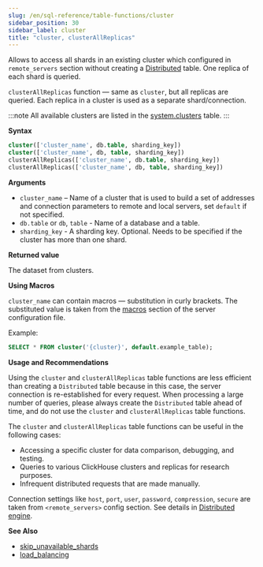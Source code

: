 ```yaml
---
slug: /en/sql-reference/table-functions/cluster
sidebar_position: 30
sidebar_label: cluster
title: "cluster, clusterAllReplicas"
---
```


Allows to access all shards in an existing cluster which configured in `remote_servers` section without creating a [Distributed](../../engines/table-engines/special/distributed.md) table. One replica of each shard is queried.

`clusterAllReplicas` function — same as `cluster`, but all replicas are queried. Each replica in a cluster is used as a separate shard/connection.

:::note
All available clusters are listed in the [system.clusters](../../operations/system-tables/clusters.md) table.
:::

**Syntax**

``` sql
cluster(['cluster_name', db.table, sharding_key])
cluster(['cluster_name', db, table, sharding_key])
clusterAllReplicas(['cluster_name', db.table, sharding_key])
clusterAllReplicas(['cluster_name', db, table, sharding_key])
```
**Arguments**

- `cluster_name` – Name of a cluster that is used to build a set of addresses and connection parameters to remote and local servers, set `default` if not specified.
- `db.table` or `db`, `table` - Name of a database and a table.
- `sharding_key` - A sharding key. Optional. Needs to be specified if the cluster has more than one shard.

**Returned value**

The dataset from clusters.

**Using Macros**

`cluster_name` can contain macros — substitution in curly brackets. The substituted value is taken from the [macros](../../operations/server-configuration-parameters/settings.md#macros) section of the server configuration file.

Example:

```sql
SELECT * FROM cluster('{cluster}', default.example_table);
```

**Usage and Recommendations**

Using the `cluster` and `clusterAllReplicas` table functions are less efficient than creating a `Distributed` table because in this case, the server connection is re-established for every request. When processing a large number of queries, please always create the `Distributed` table ahead of time, and do not use the `cluster` and `clusterAllReplicas` table functions.

The `cluster` and `clusterAllReplicas` table functions can be useful in the following cases:

- Accessing a specific cluster for data comparison, debugging, and testing.
- Queries to various ClickHouse clusters and replicas for research purposes.
- Infrequent distributed requests that are made manually.

Connection settings like `host`, `port`, `user`, `password`, `compression`, `secure` are taken from `<remote_servers>` config section. See details in [Distributed engine](../../engines/table-engines/special/distributed.md).

**See Also**

- [skip_unavailable_shards](../../operations/settings/settings.md#settings-skip_unavailable_shards)
- [load_balancing](../../operations/settings/settings.md#settings-load_balancing)
